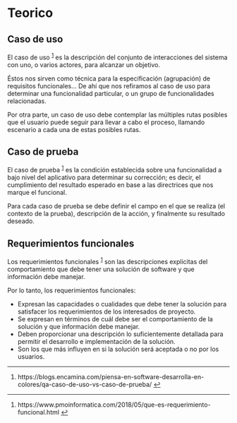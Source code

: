 # Teorico

## Caso de uso

El caso de uso <sup id="fnref:1"><a href="#fn:1" rel="footnote">1</a></sup> es la descripción del conjunto de interacciones del sistema con uno, o varios actores, para alcanzar un objetivo.

Éstos nos sirven como técnica para la especificación (agrupación) de requisitos funcionales… De ahí que nos refiramos al caso de uso para determinar una funcionalidad particular, o un grupo de funcionalidades relacionadas.

Por otra parte, un caso de uso debe contemplar las múltiples rutas posibles que el usuario puede seguir para llevar a cabo el proceso, llamando escenario a cada una de estas posibles rutas.

## Caso de prueba

El caso de prueba <sup id="fnref:1"><a href="#fn:1" rel="footnote">1</a></sup>  es la condición establecida sobre una funcionalidad a bajo nivel del aplicativo para determinar su corrección; es decir, el cumplimiento del resultado esperado en base a las directrices que nos marque el funcional.

Para cada caso de prueba se debe definir el campo en el que se realiza (el contexto de la prueba), descripción de la acción, y finalmente su resultado deseado.

## Requerimientos funcionales

Los requerimientos funcionales <sup id="fnref:2"><a href="#fn:2" rel="footnote">1</a></sup>   son las descripciones explicitas del comportamiento que debe tener una solución de software y que información debe manejar.


Por lo tanto, los requerimientos funcionales:

- Expresan las capacidades o cualidades que debe tener la solución para satisfacer los requerimientos de los interesados de proyecto.
- Se expresan en términos de cuál debe ser el comportamiento de la solución y que información debe manejar.
- Deben proporcionar una descripción lo suficientemente detallada para permitir el desarrollo e implementación de la solución.
- Son los que más influyen en si la solución será aceptada o no por los usuarios.




<div id="footnotes">
<hr>
<ol>
<li id="fn:1">
<p> https://blogs.encamina.com/piensa-en-software-desarrolla-en-colores/qa-caso-de-uso-vs-caso-de-prueba/ <a href="#fnref:1" rev="footnote">↩</a></p>
</li>
</ol>
</div>

<div id="footnotes">
<hr>
<ol>
<li id="fn:2">
<p> https://www.pmoinformatica.com/2018/05/que-es-requerimiento-funcional.html <a href="#fnref:2" rev="footnote">↩</a></p>
</li>
</ol>
</div>